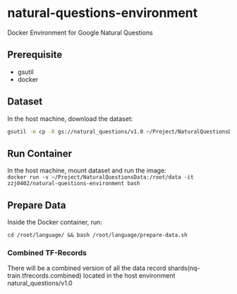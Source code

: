 # natural-questions-environment
Docker Environment for Google Natural Questions

## Prerequisite

- gsutil
- docker

## Dataset

In the host machine, download the dataset:
```bash
gsutil -m cp -R gs://natural_questions/v1.0 ~/Project/NaturalQuestionsData
```

## Run Container
In the host machine, mount dataset and run the image:  
```docker run -v ~/Project/NaturalQuestionsData:/root/data -it zzj0402/natural-questions-environment bash```

## Prepare Data

Inside the Docker container, run:  
```shell
cd /root/language/ && bash /root/language/prepare-data.sh
```

### Combined TF-Records

There will be a combined version of all the data record shards(nq-train.tfrecords.combined) located in the host environment natural_questions/v1.0